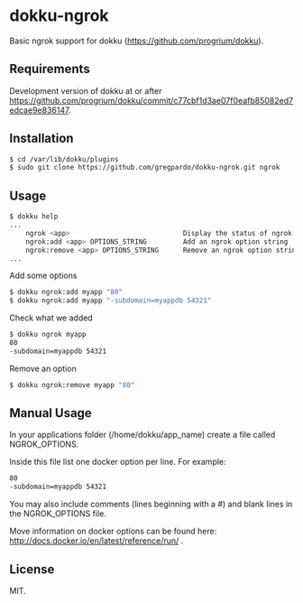 dokku-ngrok
========================

Basic ngrok support for dokku (https://github.com/progrium/dokku).

Requirements
------------

Development version of dokku at or after https://github.com/progrium/dokku/commit/c77cbf1d3ae07f0eafb85082ed7edcae9e836147.

Installation
------------

```bash
$ cd /var/lib/dokku/plugins
$ sudo git clone https://github.com/gregpardo/dokku-ngrok.git ngrok
````

Usage
-----

```bash
$ dokku help
...
    ngrok <app>                            Display the status of ngrok configuration on an app
    ngrok:add <app> OPTIONS_STRING         Add an ngrok option string
    ngrok:remove <app> OPTIONS_STRING      Remove an ngrok option string
...
````

Add some options

```bash
$ dokku ngrok:add myapp "80"
$ dokku ngrok:add myapp "-subdomain=myappdb 54321"
```

Check what we added

```bash
$ dokku ngrok myapp
80
-subdomain=myappdb 54321
```

Remove an option
```bash
$ dokku ngrok:remove myapp "80"
```

Manual Usage
------------

In your applications folder (/home/dokku/app_name) create a file called NGROK_OPTIONS.

Inside this file list one docker option per line. For example:

```bash
80
-subdomain=myappdb 54321
```

You may also include comments (lines beginning with a #) and blank lines in the NGROK_OPTIONS file.

Move information on docker options can be found here: http://docs.docker.io/en/latest/reference/run/ .


License
-------

MIT.
